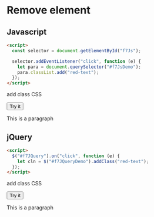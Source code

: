 # Remove element

## Javascript

```html
<script>
  const selector = document.getElementById("f7Js");

  selector.addEventListener("click", function (e) {
    let para = document.querySelector("#f7JsDemo");
    para.classList.add("red-text");
  });
</script>
```

add class CSS

<button id="f7Js">Try it</button>

<p id="f7JsDemo">This is a paragraph</p>

## jQuery

```html
<script>
  $("#f7JQuery").on("click", function (e) {
    let cln = $("#f7JQueryDemo").addClass("red-text");
  });
</script>
```

add class CSS

<button id="f7JQuery">Try it</button>

<p id="f7JQueryDemo">This is a paragraph</p>
